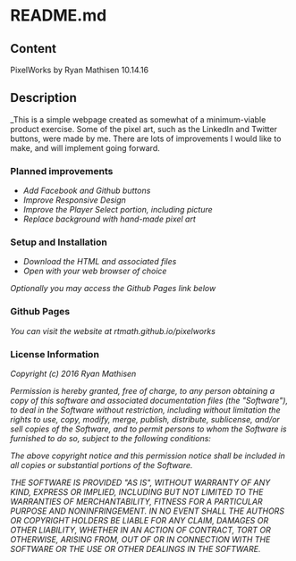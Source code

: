 # README.md

## Content

PixelWorks by Ryan Mathisen 10.14.16

## Description

_This is a simple webpage created as somewhat of a minimum-viable product exercise. Some of the pixel art, such as the LinkedIn and Twitter buttons, were made by me. There are lots of improvements I would like to make, and will implement going forward.

### Planned improvements
* _Add Facebook and Github buttons_
* _Improve Responsive Design_
* _Improve the Player Select portion, including picture_
* _Replace background with hand-made pixel art_

### Setup and Installation

* _Download the HTML and associated files_
* _Open with your web browser of choice_

_Optionally you may access the Github Pages link below_

### Github Pages

_You can visit the website at rtmath.github.io/pixelworks_

### License Information

_Copyright (c) 2016 Ryan Mathisen_

_Permission is hereby granted, free of charge, to any person obtaining a copy of this software and associated documentation files (the "Software"), to deal in the Software without restriction, including without limitation the rights to use, copy, modify, merge, publish, distribute, sublicense, and/or sell copies of the Software, and to permit persons to whom the Software is furnished to do so, subject to the following conditions:_

_The above copyright notice and this permission notice shall be included in all copies or substantial portions of the Software._

_THE SOFTWARE IS PROVIDED "AS IS", WITHOUT WARRANTY OF ANY KIND, EXPRESS OR IMPLIED, INCLUDING BUT NOT LIMITED TO THE WARRANTIES OF MERCHANTABILITY, FITNESS FOR A PARTICULAR PURPOSE AND NONINFRINGEMENT. IN NO EVENT SHALL THE AUTHORS OR COPYRIGHT HOLDERS BE LIABLE FOR ANY CLAIM, DAMAGES OR OTHER LIABILITY, WHETHER IN AN ACTION OF CONTRACT, TORT OR OTHERWISE, ARISING FROM, OUT OF OR IN CONNECTION WITH THE SOFTWARE OR THE USE OR OTHER DEALINGS IN THE SOFTWARE._
